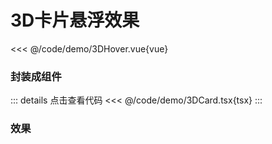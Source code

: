 # 3D卡片悬浮效果

<<< @/code/demo/3DHover.vue{vue}


### 封装成组件
::: details 点击查看代码
<<< @/code/demo/3DCard.tsx{tsx}
:::


### 效果

<script setup>
import threedHover from '../code/demo/3DHover.vue'
</script>

<threedHover />